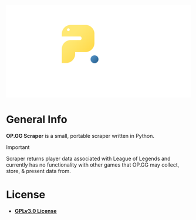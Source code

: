 <h3 align="center">
  <img src="https://github.com/cunkmanjones/opgg-scraper/blob/main/.github/opgg-scraper-logo-bluecircle.png">
</h3>

# General Info
**OP.GG Scraper** is a small, portable scraper written in Python.
> [!IMPORTANT]
> Scraper returns player data associated with League of Legends and currently has no functionality with other games that OP.GG may collect, store, & present data from. 

# License
- [**GPLv3.0 License**](https://github.com/cunkmanjones/opgg-scraper/blob/main/LICENSE)
